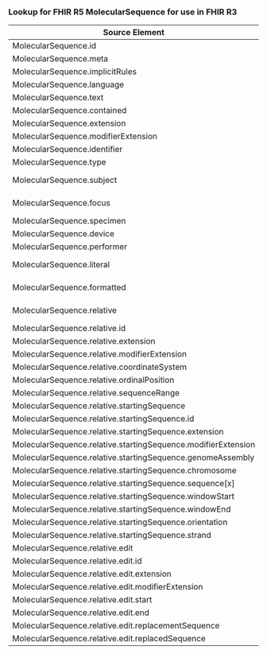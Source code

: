 ### Lookup for FHIR R5 MolecularSequence for use in FHIR R3

| Source Element | Usage | Target |
| -------------- | ----- | ------ |
| MolecularSequence.id | UseElementSameName | Sequence.id |
| MolecularSequence.meta | UseElementSameName | Sequence.meta |
| MolecularSequence.implicitRules | UseElementSameName | Sequence.implicitRules |
| MolecularSequence.language | UseElementSameName | Sequence.language |
| MolecularSequence.text | UseElementSameName | Sequence.text |
| MolecularSequence.contained | UseElementSameName | Sequence.contained |
| MolecularSequence.extension | UseElementSameName | Sequence.extension |
| MolecularSequence.modifierExtension | UseElementSameName | Sequence.modifierExtension |
| MolecularSequence.identifier | UseElementSameName | Sequence.identifier |
| MolecularSequence.type | UseElementSameName | Sequence.type |
| MolecularSequence.subject | UseExtension | http://hl7.org/fhir/5.0/StructureDefinition/extension-MolecularSequence.subject |
| MolecularSequence.focus | UseExtension | http://hl7.org/fhir/5.0/StructureDefinition/extension-MolecularSequence.focus |
| MolecularSequence.specimen | UseElementSameName | Sequence.specimen |
| MolecularSequence.device | UseElementSameName | Sequence.device |
| MolecularSequence.performer | UseElementSameName | Sequence.performer |
| MolecularSequence.literal | UseExtension | http://hl7.org/fhir/5.0/StructureDefinition/extension-MolecularSequence.literal |
| MolecularSequence.formatted | UseExtension | http://hl7.org/fhir/5.0/StructureDefinition/extension-MolecularSequence.formatted |
| MolecularSequence.relative | UseExtension | http://hl7.org/fhir/5.0/StructureDefinition/extension-MolecularSequence.relative |
| MolecularSequence.relative.id | UseExtensionFromAncestor | - |
| MolecularSequence.relative.extension | UseExtensionFromAncestor | - |
| MolecularSequence.relative.modifierExtension | UseExtensionFromAncestor | - |
| MolecularSequence.relative.coordinateSystem | UseExtensionFromAncestor | - |
| MolecularSequence.relative.ordinalPosition | UseExtensionFromAncestor | - |
| MolecularSequence.relative.sequenceRange | UseExtensionFromAncestor | - |
| MolecularSequence.relative.startingSequence | UseExtensionFromAncestor | - |
| MolecularSequence.relative.startingSequence.id | UseExtensionFromAncestor | - |
| MolecularSequence.relative.startingSequence.extension | UseExtensionFromAncestor | - |
| MolecularSequence.relative.startingSequence.modifierExtension | UseExtensionFromAncestor | - |
| MolecularSequence.relative.startingSequence.genomeAssembly | UseExtensionFromAncestor | - |
| MolecularSequence.relative.startingSequence.chromosome | UseExtensionFromAncestor | - |
| MolecularSequence.relative.startingSequence.sequence[x] | UseExtensionFromAncestor | - |
| MolecularSequence.relative.startingSequence.windowStart | UseExtensionFromAncestor | - |
| MolecularSequence.relative.startingSequence.windowEnd | UseExtensionFromAncestor | - |
| MolecularSequence.relative.startingSequence.orientation | UseExtensionFromAncestor | - |
| MolecularSequence.relative.startingSequence.strand | UseExtensionFromAncestor | - |
| MolecularSequence.relative.edit | UseExtensionFromAncestor | - |
| MolecularSequence.relative.edit.id | UseExtensionFromAncestor | - |
| MolecularSequence.relative.edit.extension | UseExtensionFromAncestor | - |
| MolecularSequence.relative.edit.modifierExtension | UseExtensionFromAncestor | - |
| MolecularSequence.relative.edit.start | UseExtensionFromAncestor | - |
| MolecularSequence.relative.edit.end | UseExtensionFromAncestor | - |
| MolecularSequence.relative.edit.replacementSequence | UseExtensionFromAncestor | - |
| MolecularSequence.relative.edit.replacedSequence | UseExtensionFromAncestor | - |
